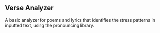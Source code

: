 ## Verse Analyzer

A basic analyzer for poems and lyrics that identifies the stress patterns in inputted text, using the pronouncing library.